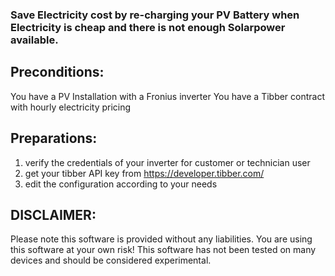 
### Save Electricity cost by re-charging your PV Battery when Electricity is cheap and there is not enough Solarpower available.

## Preconditions:
You have a PV Installation with a Fronius inverter
You have a Tibber contract with hourly electricity pricing

## Preparations:
1. verify the credentials of your inverter for customer or technician user
1. get your tibber API key from https://developer.tibber.com/
1. edit the configuration according to your needs

## DISCLAIMER:
Please note this software is provided without any liabilities. You are using this software at your own risk!
This software has not been tested on many devices and should be considered experimental.
